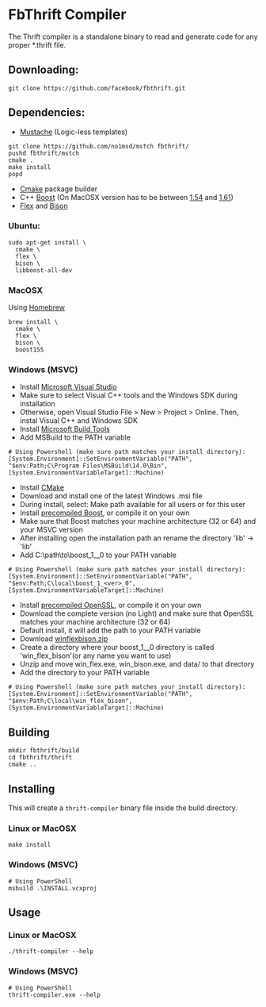 # FbThrift Compiler

The Thrift compiler is a standalone binary to read and generate code for any proper *.thrift file.

## Downloading:
```
git clone https://github.com/facebook/fbthrift.git
```

## Dependencies:
- [Mustache](https://mustache.github.io/) (Logic-less templates)
```
git clone https://github.com/no1msd/mstch fbthrift/
pushd fbthrift/mstch
cmake .
make install
popd
```

- [Cmake](https://cmake.org/) package builder
- C++ [Boost](http://www.boost.org/) (On MacOSX version has to be between [1.54](http://www.boost.org/doc/libs/1_54_0/doc/html/quickbook/install.html) and [1.61](http://www.boost.org/doc/libs/1_61_0/doc/html/quickbook/install.html))
- [Flex](https://github.com/westes/flex) and [Bison](https://www.gnu.org/software/bison/)

### Ubuntu:
```
sudo apt-get install \
  cmake \
  flex \
  bison \
  libboost-all-dev
```

### MacOSX
Using [Homebrew](http://brew.sh/)
```
brew install \
  cmake \
  flex \
  bison \
  boost155
```

### Windows (MSVC)
- Install [Microsoft Visual Studio](https://www.visualstudio.com/vs/)
 - Make sure to select Visual C++ tools and the Windows SDK during installation
 - Otherwise, open Visual Studio File > New > Project > Online. Then, instal Visual C++ and Windows SDK
- Install [Microsoft Build Tools](https://www.microsoft.com/en-us/download/details.aspx?id=48159)
 - Add MSBuild to the PATH variable
 ```
 # Using Powershell (make sure path matches your install directory):
 [System.Environment]::SetEnvironmentVariable("PATH", "$env:Path;C\Program Files\MSBuild\14.0\Bin", [System.EnvironmentVariableTarget]::Machine)
 ```

- Install [CMake](http://www.cmake.org)
 - Download and install one of the latest Windows .msi file
 - During install, select: Make path available for all users or for this user
- Install [precompiled Boost](https://sourceforge.net/projects/boost/files/boost-binaries/), or compile it on your own
 - Make sure that Boost matches your machine architecture (32 or 64) and your MSVC version
 - After installing open the installation path an rename the directory 'lib<version>' -> 'lib'
 - Add C:\path\to\boost_1_<ver>_0 to your PATH variable
 ```
 # Using Powershell (make sure path matches your install directory):
 [System.Environment]::SetEnvironmentVariable("PATH", "$env:Path;C\local\boost_1_<ver>_0", [System.EnvironmentVariableTarget]::Machine)
 ```
- Install [precompiled OpenSSL](https://slproweb.com/products/Win32OpenSSL.html), or compile it on your own
 - Download the complete version (no Light) and make sure that OpenSSL matches your machine architecture (32 or 64)
 - Default install, it will add the path to your PATH variable
- Download [winflexbison.zip](https://sourceforge.net/projects/winflexbison/)
 - Create a directory where your boost_1_<ver>_0 directory is called 'win_flex_bison'(or any name you want to use)
 - Unzip and move win_flex.exe, win_bison.exe, and data/ to that directory
 - Add the directory to your PATH variable
 ```
 # Using Powershell (make sure path matches your install directory):
 [System.Environment]::SetEnvironmentVariable("PATH", "$env:Path;C\local\win_flex_bison", [System.EnvironmentVariableTarget]::Machine)
 ```

## Building

```
mkdir fbthrift/build
cd fbthrift/thrift
cmake ..
```

## Installing

This will create a `thrift-compiler` binary file inside the build directory.

### Linux or MacOSX
```
make install
```

### Windows (MSVC)
```
# Using PowerShell
msbuild .\INSTALL.vcxproj
```

## Usage

### Linux or MacOSX
```
./thrift-compiler --help
```

### Windows (MSVC)
```
# Using PowerShell
thrift-compiler.exe --help
```
